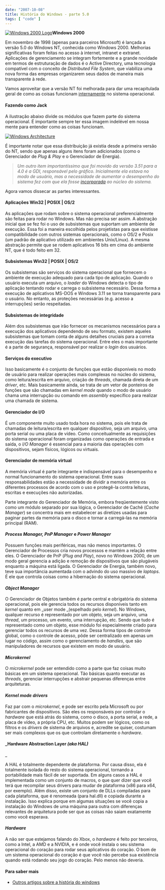 ```yaml
---
date: "2007-10-08"
title: História do Windows - parte 5.0
tags: [ "code" ]
---
```

[![Windows 2000 Logo](/images/9rFlXJ1.png)](/images/9rFlXJ1.png)**Windows 2000**

Em novembro de 1998 (apenas para parceiros Microsoft) é lançada a versão 5.0 do Windows NT, conhecida como Windows 2000. Melhorias significativas foram feitas no acesso à internet, intranet e extranet. Aplicações de gerenciamento se integram fortemente e a grande novidade em termos de estruturação de dados é o Active Directory, uma tecnologia compatível com o conceito de _Distributed File System_, que viabiliza uma nova forma das empresas organizarem seus dados de maneira mais transparente à rede.

Vamos aproveitar que a versão NT foi melhorada para dar uma recapitulada geral de como as coisas funcionam [internamente](http://compare.buscape.com.br/categoria?id=3482&lkout=1&kw=windows+internals+russinovich&site_origem=1293522) no sistema operacional.

#### Fazendo como Jack

A ilustração abaixo divide os módulos que fazem parte do sistema operacional. É importante sempre ter essa imagem indelével em nossa mente para entender como as coisas funcionam.

[![Windows Architecture](/images/SHFTZIx.png)](http://en.wikipedia.org/wiki/Image:Windows_2000_architecture.svg)

É importante notar que essa distribuição já existia desde a primeira versão do NT, sendo que apenas alguns itens foram adicionados (como o Gerenciador de _Plug & Play_ e o Gerenciador de Energia).

> _Um outro item importantíssimo que foi movido da versão 3.51 para a 4.0 é a GDI, responsável pelo gráfico. Inicialmente ela estava no modo de usuário, mas a necessidade de aumentar o desempenho do sistema fez com que ela fosse [incorporada](http://www.windowsitpro.com/Articles/ArticleID/2469/2469/pg/2/2.html?Ad=1) ao núcleo do sistema._

Agora vamos dissecar as partes interessantes.

#### Aplicações Win32 | POSIX | OS/2

As aplicações que rodam sobre o sistema operacional preferencialmente são feitas para rodar no Windows. Mas não precisa ser assim. A abstração inicial que se fez foi o uso de subsistemas que suportam um ambiente de execução. Essa foi a maneira escolhida pelos projetistas para que existisse compatibilidade com outros sistemas operacionais, como o OS/2 e Posix (um padrão de aplicativo utilizado em ambientes Unix/Linux). A mesma abstração permite que se rodem aplicativos 16 bits em cima do ambiente NT, que é todo feito em 32.

#### Subsistemas Win32 | POSIX | OS/2

Os subsistemas são serviços do sistema operacional que fornecem o ambiente de execução adequado para cada tipo de aplicação. Quando o usuário executa um arquivo, o _loader_ do Windows detecta o tipo de aplicação tentando rodar e carrega o subsistema necessário. Dessa forma a execução de aplicativos MS-DOS e Windows 3.11 se torna transparente para o usuário. No entanto, as proteções necessárias (e.g. acesso a interrupções) serão respeitadas.

#### Subsistemas de integridade

Além dos subsistemas que irão fornecer os mecanismos necessários para a execução dos aplicativos dependendo de seu formato, existem aqueles subsistemas que tomam conta de alguns detalhes cruciais para a correta execução das tarefas do sistema operacional. Entre eles o mais importante é a parte de segurança, responsável por realizar o _login_ dos usuários.

#### Serviços do executivo

Isso basicamente é o conjunto de funções que estão disponíveis no modo de usuário para realizar operações mais complexas no núcleo do sistema, como leitura/escrita em arquivo, criação de _threads_, chamada direta de um _driver_, etc. Mais basicamente ainda, se trata de um vetor de ponteiros de funções que são chamadas em _kernel mode_ quando o modo de usuário chama uma interrupção ou comando em _assembly_ específico para realizar uma chamada de sistema.

#### Gerenciador de I/O

É um componente muito usado toda hora no sistema, pois ele trata de chamadas de leitura/escrita em qualquer dispositivo, seja um arquivo, uma porta serial ou uma placa de vídeo. Como conceitualmente as requisições do sistema operacional foram organizadas como operações de entrada e saída, o _I/O Manager_ é essencial para a maioria das operações com dispositivos, sejam físicos, lógicos ou virtuais.

#### Gerenciador de memória virtual

A memória virtual é parte integrante e indispensável para o desempenho e normal funcionamento do sistema operacional. Entre suas responsabilidades estão a necessidade de dividir a memória entre os diferentes processos de acordo com o uso e protegê-la contra leituras, escritas e execuções não autorizadas.

Parte integrante do Gerenciador de Memória, embora freqüentemente visto como um módulo separado por sua lógica, o Gerenciador de Cachê (_Cache Manager_) se concentra mais em estabelecer as diretizes usadas para paginar partes da memória para o disco e tornar a carregá-las na memória principal (RAM).

#### _Process Manager, PnP Manager_ e _Power Manager_

Possuem funções mais periféricas, mas não menos importantes. O Gerenciador de Processos cria novos processos e mantém a relação entre eles. O Gerenciador de PnP (_Plug and Play_), novo no Windows 2000, de um modo geral gerencia a adição e remoção de dispositivos que são plugáveis enquanto a máquina está ligada. O Gerenciador de Energia, também novo, teve sua importância aumentada com o advindo do uso massivo de _laptops_. É ele que controla coisas como a hibernação do sistema operacional.

#### _Object Manager_

O Gerenciador de Objetos também é parte central e obrigatória do sistema operacional, pois ele gerencia todos os recursos disponíveis tanto em _kernel_ quanto em _user mode _(espelhado pelo _kernel_). No Windows, qualquer recurso é representado por um objeto, seja um arquivo, uma _thread_, um processo, um evento, uma interrupção, etc. Sendo que tudo é representado como um objeto, esse módulo foi especialmente criado para gerenciar todos os recursos de uma vez. Dessa forma tipos de controle global, como o controle de acesso, pôde ser centralizado em apenas um lugar no código, assim como o gerenciamento de _handles_, que são manipuladores de recursos que existem em modo de usuário.

#### _Microkernel_

O _microkernel_ pode ser entendido como a parte que faz coisas muito básicas em um sistema operacional. Tão básicas quanto executar as _threads_, gerenciar interrupções e abstrair pequenas diferenças entre arquiteturas.

#### _Kernel mode drivers_

Faz par com o _microkernel_, e pode ser escrito pela Microsoft ou por fabricantes de dispositivos. São eles os responsáveis por controlar o _hardware_ que está atrás do sistema, como o disco, a porta serial, a rede, a placa de vídeo, a própria CPU, etc. Muitos podem ser lógicos, como os filtros e os _drivers_ de sistema de arquivos e, acredite se quiser, costumam ser mais complexos que os que controlam diretamente o _hardware_.

#### _Hardware Abstraction Layer _(_aka_ HAL)_
_

A HAL é totalmente dependente de plataforma. Por causa disso, ela é totalmente isolada do resto do sistema operacional, tornando a portabilidade mais fácil de ser suportada. Em alguns casos a HAL é implementada como um conjunto de macros, o que quer dizer que você terá que recompilar seus drivers para mudar de plataforma (x86 para x64, por exemplo). Além disso, existe um conjunto de DLLs compiladas para cada plataforma, que é renomeada (para hal.dll) e copiada durante a instalação. Isso explica porque em algumas situações se você copia a instalação do Windows de uma máquina para outra com diferenças relevantes de arquitetura pode ser que as coisas não saiam exatamente como você esperava.

#### _Hardware_

A não ser que estejamos falando do Xbox, o _hardware_ é feito por terceiros, como a Intel, a AMD e a NVIDIA, e é onde você instala o seu sistema operacional do coração para rodar seus aplicativos do coração. O bom de um sistema operacional do coração é que você não percebe sua existência quando está rodando seu jogo do coração. Pelo menos não deveria.

#### Para saber mais

	
  * [Outros artigos sobre a história do windows](/search)

